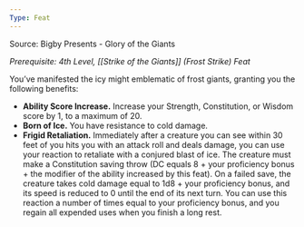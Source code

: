 ```yaml
---
Type: Feat
---
```

Source: Bigby Presents - Glory of the Giants

_Prerequisite: 4th Level, [[Strike of the Giants]] (Frost Strike) Feat_

You’ve manifested the icy might emblematic of frost giants, granting you the following benefits:

- **Ability Score Increase.** Increase your Strength, Constitution, or Wisdom score by 1, to a maximum of 20.
- **Born of Ice.** You have resistance to cold damage.
- **Frigid Retaliation.** Immediately after a creature you can see within 30 feet of you hits you with an attack roll and deals damage, you can use your reaction to retaliate with a conjured blast of ice. The creature must make a Constitution saving throw (DC equals 8 + your proficiency bonus + the modifier of the ability increased by this feat). On a failed save, the creature takes cold damage equal to 1d8 + your proficiency bonus, and its speed is reduced to 0 until the end of its next turn. You can use this reaction a number of times equal to your proficiency bonus, and you regain all expended uses when you finish a long rest.